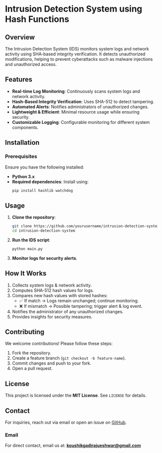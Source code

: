 # Intrusion Detection System using Hash Functions

## Overview
The Intrusion Detection System (IDS) monitors system logs and network activity using SHA-based integrity verification. It detects unauthorized modifications, helping to prevent cyberattacks such as malware injections and unauthorized access.

## Features
- **Real-time Log Monitoring**: Continuously scans system logs and network activity.
- **Hash-Based Integrity Verification**: Uses SHA-512 to detect tampering.
- **Automated Alerts**: Notifies administrators of unauthorized changes.
- **Lightweight & Efficient**: Minimal resource usage while ensuring security.
- **Customizable Logging**: Configurable monitoring for different system components.

## Installation
### Prerequisites
Ensure you have the following installed:
- **Python 3.x**
- **Required dependencies**: Install using:
  ```sh
  pip install hashlib watchdog
  ```

## Usage
1. **Clone the repository**:
   ```sh
   git clone https://github.com/yourusername/intrusion-detection-system.git
   cd intrusion-detection-system
   ```
2. **Run the IDS script**:
   ```sh
   python main.py
   ```
3. **Monitor logs for security alerts**.

## How It Works
1. Collects system logs & network activity.
2. Computes SHA-512 hash values for logs.
3. Compares new hash values with stored hashes:
   - ✅ If match → Logs remain unchanged; continue monitoring.
   - ❌ If mismatch → Possible tampering; trigger alert & log event.
4. Notifies the administrator of any unauthorized changes.
5. Provides insights for security measures.

## Contributing
We welcome contributions! Please follow these steps:
1. Fork the repository.
2. Create a feature branch (`git checkout -b feature-name`).
3. Commit changes and push to your fork.
4. Open a pull request.

## License
This project is licensed under the **MIT License**. See `LICENSE` for details.

## Contact
For inquiries, reach out via email or open an issue on [GitHub](https://github.com/yourusername/intrusion-detection-system).

### Email
For direct contact, email us at: **koushikgadirajueshwar@gmail.com**

